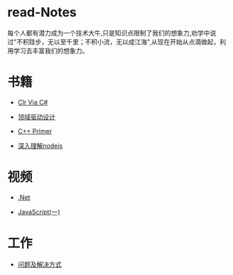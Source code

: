 # read-Notes 

每个人都有潜力成为一个技术大牛,只是知识点限制了我们的想象力,劝学中说过"不积跬步，无以至千里；不积小流，无以成江海",从现在开始从点滴做起，利用学习去丰富我们的想象力。

# 书籍
*  [Clr Via C#](https://github.com/yuxl01/read-Notes/blob/master/book/CLR%20Via%20C%23.md)

*  [领域驱动设计](https://github.com/yuxl01/read-Notes/blob/master/book/%E9%A2%86%E5%9F%9F%E9%A9%B1%E5%8A%A8%E8%AE%BE%E8%AE%A1.md)

*  [C++ Primer]()

*  [深入理解nodejs](https://github.com/yuxl01/read-Notes/blob/master/book/%E6%B7%B1%E5%85%A5%E7%90%86%E8%A7%A3nodejs.md)





# 视频

*  [.Net](https://github.com/yuxl01/read-Notes/blob/master/vedio/.Net%E9%AB%98%E7%BA%A7.md)

*  [JavaScript(一)](https://github.com/yuxl01/read-Notes/blob/master/vedio/JavaScript.md)






# 工作

*  [问题及解决方式](https://github.com/yuxl01/read-Notes/blob/master/work/question.md)


